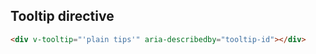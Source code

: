 ## Tooltip directive

```html
<div v-tooltip="'plain tips'" aria-describedby="tooltip-id"></div>
```

